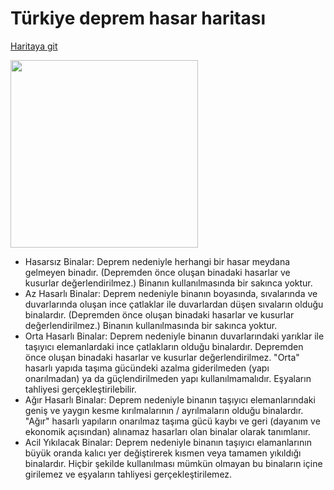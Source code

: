 # Türkiye deprem hasar haritası

[Haritaya git](https://xnart.github.io/deprem-hasar-haritasi/)

<img src="https://user-images.githubusercontent.com/5033961/220190765-c61f69bf-3d6a-45c0-b2cf-4977fb1737e4.png"  height="300">


- Hasarsız Binalar: Deprem nedeniyle herhangi bir hasar meydana gelmeyen binadır. (Depremden önce oluşan binadaki hasarlar ve kusurlar değerlendirilmez.) Binanın kullanılmasında bir sakınca yoktur.
- Az Hasarlı Binalar: Deprem nedeniyle binanın boyasında, sıvalarında ve duvarlarında oluşan ince çatlaklar ile duvarlardan düşen sıvaların olduğu binalardır. (Depremden önce oluşan binadaki hasarlar ve kusurlar değerlendirilmez.) Binanın kullanılmasında bir sakınca yoktur.
- Orta Hasarlı Binalar: Deprem nedeniyle binanın duvarlarındaki yarıklar ile taşıyıcı elemanlardaki ince çatlakların olduğu binalardır. Depremden önce oluşan binadaki hasarlar ve kusurlar değerlendirilmez. "Orta" hasarlı yapıda taşıma gücündeki azalma giderilmeden (yapı onarılmadan) ya da güçlendirilmeden yapı kullanılmamalıdır. Eşyaların tahliyesi gerçekleştirilebilir.
- Ağır Hasarlı Binalar: Deprem nedeniyle binanın taşıyıcı elemanlarındaki geniş ve yaygın kesme kırılmalarının / ayrılmaların olduğu binalardır. "Ağır" hasarlı yapıların onarılmaz taşıma gücü kaybı ve geri (dayanım ve ekonomik açısından) alınamaz hasarları olan binalar olarak tanımlanır.
- Acil Yıkılacak Binalar: Deprem nedeniyle binanın taşıyıcı elamanlarının büyük oranda kalıcı yer değiştirerek kısmen veya tamamen yıkıldığı binalardır. Hiçbir şekilde kullanılması mümkün olmayan bu binaların içine girilemez ve eşyaların tahliyesi gerçekleştirilemez.
